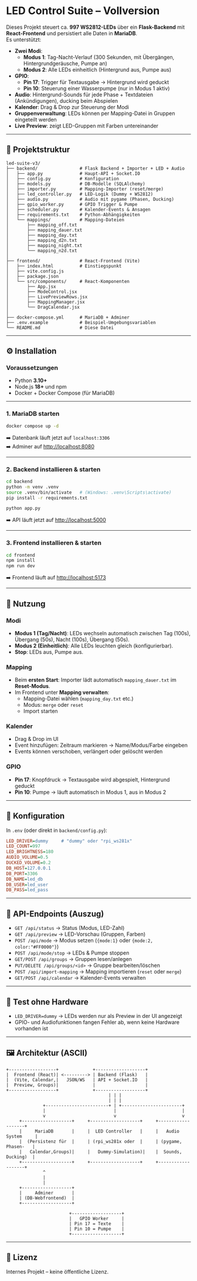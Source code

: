 # LED Control Suite – Vollversion  

Dieses Projekt steuert ca. **997 WS2812-LEDs** über ein **Flask-Backend** mit **React-Frontend** und persistiert alle Daten in **MariaDB**.  
Es unterstützt:  

- **Zwei Modi**:  
  - **Modus 1**: Tag-Nacht-Verlauf (300 Sekunden, mit Übergängen, Hintergrundgeräusche, Pumpe an)  
  - **Modus 2**: Alle LEDs einheitlich (Hintergrund aus, Pumpe aus)  
- **GPIO**:  
  - **Pin 17**: Trigger für Textausgabe → Hintergrund wird geduckt  
  - **Pin 10**: Steuerung einer Wasserpumpe (nur in Modus 1 aktiv)  
- **Audio**: Hintergrund-Sounds für jede Phase + Textdateien (Ankündigungen), ducking beim Abspielen  
- **Kalender**: Drag & Drop zur Steuerung der Modi  
- **Gruppenverwaltung**: LEDs können per Mapping-Datei in Gruppen eingeteilt werden  
- **Live Preview**: zeigt LED-Gruppen mit Farben untereinander  

---

## 📂 Projektstruktur

```
led-suite-v3/
├── backend/                # Flask Backend + Importer + LED + Audio
│   ├── app.py              # Haupt-API + Socket.IO
│   ├── config.py           # Konfiguration
│   ├── models.py           # DB-Modelle (SQLAlchemy)
│   ├── importer.py         # Mapping-Importer (reset/merge)
│   ├── led_controller.py   # LED-Logik (Dummy + WS2812)
│   ├── audio.py            # Audio mit pygame (Phasen, Ducking)
│   ├── gpio_worker.py      # GPIO Trigger & Pumpe
│   ├── scheduler.py        # Kalender-Events & Ansagen
│   ├── requirements.txt    # Python-Abhängigkeiten
│   └── mappings/           # Mapping-Dateien
│       ├── mapping_off.txt
│       ├── mapping_dauer.txt
│       ├── mapping_day.txt
│       ├── mapping_d2n.txt
│       ├── mapping_night.txt
│       └── mapping_n2d.txt
│
├── frontend/               # React-Frontend (Vite)
│   ├── index.html          # Einstiegspunkt
│   ├── vite.config.js
│   ├── package.json
│   └── src/components/     # React-Komponenten
│       ├── App.jsx
│       ├── ModeControl.jsx
│       ├── LivePreviewRows.jsx
│       ├── MappingManager.jsx
│       └── DragCalendar.jsx
│
├── docker-compose.yml      # MariaDB + Adminer
├── .env.example            # Beispiel-Umgebungsvariablen
└── README.md               # Diese Datei
```

---

## ⚙️ Installation

### Voraussetzungen
- Python **3.10+**
- Node.js **18+** und npm
- Docker + Docker Compose (für MariaDB)

---

### 1. MariaDB starten

```bash
docker compose up -d
```

➡️ Datenbank läuft jetzt auf `localhost:3306`  
➡️ Adminer auf [http://localhost:8080](http://localhost:8080)  

---

### 2. Backend installieren & starten

```bash
cd backend
python -m venv .venv
source .venv/bin/activate   # (Windows: .venv\Scripts\activate)
pip install -r requirements.txt

python app.py
```

➡️ API läuft jetzt auf [http://localhost:5000](http://localhost:5000)

---

### 3. Frontend installieren & starten

```bash
cd frontend
npm install
npm run dev
```

➡️ Frontend läuft auf [http://localhost:5173](http://localhost:5173)  

---

## 🚀 Nutzung

### Modi
- **Modus 1 (Tag/Nacht)**: LEDs wechseln automatisch zwischen Tag (100s), Übergang (50s), Nacht (100s), Übergang (50s).  
- **Modus 2 (Einheitlich)**: Alle LEDs leuchten gleich (konfigurierbar).  
- **Stop**: LEDs aus, Pumpe aus.  

### Mapping
- Beim **ersten Start**: Importer lädt automatisch `mapping_dauer.txt` im **Reset-Modus**.  
- Im Frontend unter **Mapping verwalten**:  
  - Mapping-Datei wählen (`mapping_day.txt` etc.)  
  - Modus: `merge` oder `reset`  
  - Import starten  

### Kalender
- Drag & Drop im UI  
- Event hinzufügen: Zeitraum markieren → Name/Modus/Farbe eingeben  
- Events können verschoben, verlängert oder gelöscht werden  

### GPIO
- **Pin 17**: Knopfdruck → Textausgabe wird abgespielt, Hintergrund geduckt  
- **Pin 10**: Pumpe → läuft automatisch in Modus 1, aus in Modus 2  

---

## 🔧 Konfiguration

In `.env` (oder direkt in `backend/config.py`):  

```ini
LED_DRIVER=dummy     # "dummy" oder "rpi_ws281x"
LED_COUNT=997
LED_BRIGHTNESS=180
AUDIO_VOLUME=0.5
DUCKED_VOLUME=0.2
DB_HOST=127.0.0.1
DB_PORT=3306
DB_NAME=led_db
DB_USER=led_user
DB_PASS=led_pass
```

---

## 📡 API-Endpoints (Auszug)

- `GET /api/status` → Status (Modus, LED-Zahl)  
- `GET /api/preview` → LED-Vorschau (Gruppen, Farben)  
- `POST /api/mode` → Modus setzen (`{mode:1}` oder `{mode:2, color:"#FF0000"}`)  
- `POST /api/mode/stop` → LEDs & Pumpe stoppen  
- `GET/POST /api/groups` → Gruppen lesen/anlegen  
- `PUT/DELETE /api/groups/<id>` → Gruppe bearbeiten/löschen  
- `POST /api/import-mapping` → Mapping importieren (`reset` oder `merge`)  
- `GET/POST /api/calendar` → Kalender-Events verwalten  

---

## 🧪 Test ohne Hardware

- `LED_DRIVER=dummy` → LEDs werden nur als Preview in der UI angezeigt  
- GPIO- und Audiofunktionen fangen Fehler ab, wenn keine Hardware vorhanden ist  

---

## 🖼 Architektur (ASCII)

```ascii
+------------------+             +-------------------+
|  Frontend (React)| <---------> | Backend (Flask)   |
|  (Vite, Calendar,|   JSON/WS   | API + Socket.IO   |
|  Preview, Groups)|             |                   |
+------------------+             +-------------------+
                                       | | | 
                                       | | |
              +------------------------+ | +-----------------------+
              |                          |                         |
              v                          v                         v
     +-------------------+     +-------------------+     +-------------------+
     |     MariaDB       |     |  LED Controller   |     |   Audio System     |
     |  (Persistenz für  |     | (rpi_ws281x oder  |     | (pygame, Phasen-   |
     |   Calendar,Groups)|     |   Dummy-Simulation)|    |  Sounds, Ducking)  |
     +-------------------+     +-------------------+     +-------------------+
              ^
              |
              |
     +-------------------+
     |     Adminer       |
     | (DB-Webfrontend)  |
     +-------------------+

                        +-------------------+
                        |   GPIO Worker     |
                        | Pin 17 = Texte    |
                        | Pin 10 = Pumpe    |
                        +-------------------+
```

---

## 📜 Lizenz

Internes Projekt – keine öffentliche Lizenz.  
